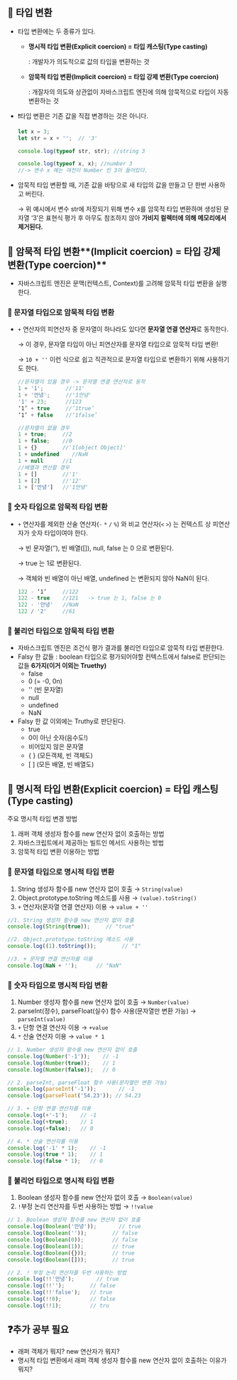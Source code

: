 ## 📌 타입 변환

- 타입 변환에는 두 종류가 있다.
    - **명시적 타입 변환(Explicit coercion) = 타입 캐스팅(Type casting)**
        
        : 개발자가 의도적으로 값의 타입을 변환하는 것
        
    - **암묵적 타입 변환(Implicit coercion) = 타입 강제 변환(Type coercion)**
        
        : 개잘자의 의도와 상관없이 자바스크립트 엔진에 의해 암묵적으로 타입이 자동 변환하는 것
        
- ❗타입 변환은 기존 값을 직접 변경하는 것은 아니다.
    
    ```javascript
    let x = 3;
    let str = x + '';  // '3'
    
    console.log(typeof str, str); //string 3
    
    console.log(typeof x, x); //number 3
    //-> 변수 x 에는 여전이 Number 인 3이 들어있다.
    ```
    
- 암묵적 타입 변환할 때, 기존 값을 바탕으로 새 타입의 값을 만들고 단 한번 사용하고 버린다.
    
    → 위 예시에서 변수 str에 저장되기 위해 변수 x를 암묵적 타입 변환하며 생성된 문자열 ‘3’은 표현식 평가 후 아무도 참조하지 않아 **가비지 컬렉터에 의해 메모리에서 제거된다.**
    

## 📌 암묵적 타입 변환**(Implicit coercion) = 타입 강제 변환(Type coercion)**

- 자바스크립트 엔진은 문맥(컨텍스트, Context)를 고려해 암묵적 타입 변환을 실행한다.

### 🧩 문자열 타입으로 암묵적 타입 변환

- `+` 연산자의 피연산자 중 문자열이 하나라도 있다면 **문자열 연결 연산자**로 동작한다.
    
    → 이 경우, 문자열 타입이 아닌 피연산자를 문자열 타입으로 암묵적 타입 변환!
    
    → `10 + ''` 이런 식으로 쉽고 직관적으로 문자열 타입으로 변환하기 위해 사용하기도 한다.
    
    ```javascript
    //문자열이 있을 경우 -> 문자열 연결 연산자로 동작
    1 + '1';       //'11'
    1 + '안녕';     //'1안녕'
    '1' + 23;      //123
    ‘1’ + true     //‘1true’
    ‘1’ + false    //‘1false’
    
    //문자열이 없을 경우
    1 + true;     //2
    1 + false;    //0
    1 + {}        //'1[object Object]'
    1 + undefined    //NaN
    1 + null      //1
    //배열과 연산할 경우
    1 + []        //'1'
    1 + [2]       //'12'
    1 + ['안녕']   //'1안녕'
    ```
    

 

### 🧩 숫자 타입으로 암묵적 타입 변환

- `+` 연산자를 제외한 산술 연산자(`-` `*` `/` `%`) 와 비교 연산자(`<` `>`) 는 컨텍스트 상 피연산자가 숫자 타입이여야 한다.
    
    → 빈 문자열(‘’), 빈 배열([]), null, false 는 0 으로 변환된다.
    
    → true 는 1로 변환된다.
    
    → 객체와 빈 배열이 아닌 배열, undefined 는 변환되지 않아 NaN이 된다.
    
    ```javascript
    122 - ‘1’     //122
    122 - true    //121   -> true 는 1, false 는 0
    122 - '안녕'   //NaN
    122 / '2'     //61
    ```
    

### 🧩 불리언 타입으로 암묵적 타입 변환

- 자바스크립트 엔진은 조건식 평가 결과를 불리언 타입으로 암묵적 타입 변환한다.
- Falsy 한 값들 : boolean 타입으로 평가되어야할 컨텍스트에서 false로 판단되는 값들 **6가지(이거 이외는 Truethy)**
    - false
    - 0   (= -0, 0n)
    - ''  (빈 문자열)
    - null
    - undefined
    - NaN
- Falsy 한 값 이외에는 Truthy로 판단된다.
    - true
    - 0이 아닌 숫자(음수도!)
    - 비어있지 않은 문자열
    - { } (모든객체, 빈 객체도)
    - \[ \] (모든 배열, 빈 배열도)

## 📌 **명시적 타입 변환(Explicit coercion) = 타입 캐스팅(Type casting)**

주요 명시적 타입 변경 방법

1. 래퍼 객체 생성자 함수를 new 연산자 없이 호출하는 방법
2. 자바스크립트에서 제공하는 빌트인 메서드 사용하는 방법
3. 암묵적 타입 변환 이용하는 방법

### 🧩 문자열 타입으로 명시적 타입 변환

1. String 생성자 함수를 new 연산자 없이 호출 → `String(value)`
2. Object.prototype.toString 메소드를 사용 → `(value).toString()`
3. `+` 연산자(문자열 연결 연산자) 이용 → `value + ''`

```javascript
//1. String 생성자 함수를 new 연산자 없이 호출
console.log(String(true));     // "true"

//2. Object.prototype.toString 메소드 사용
console.log((1).toString());        // "1"

//3. + 문자열 연결 연산자를 이용
console.log(NaN + '');      // "NaN"
```

### 🧩 숫자 타입으로 명시적 타입 변환

1. Number 생성자 함수를 new 연산자 없이 호출 → `Number(value)`
2. parseInt(정수), parseFloat(실수) 함수 사용(문자열만 변환 가능) → `parseInt(value)`
3. `+` 단항 연결 연산자 이용 → `+value`
4. `*` 산술 연산자 이용 → `value * 1`

```javascript
// 1. Number 생성자 함수를 new 연산자 없이 호출
console.log(Number('-1'));    // -1
console.log(Number(true));    // 1
console.log(Number(false));   // 0

// 2. parseInt, parseFloat 함수 사용(문자열만 변환 가능)
console.log(parseInt('-1'));       // -1
console.log(parseFloat('54.23')); // 54.23

// 3. + 단항 연결 연산자를 이용
console.log(+'-1');    // -1
console.log(+true);    // 1
console.log(+false);   // 0

// 4. * 산술 연산자를 이용
console.log('-1' * 1);    // -1
console.log(true * 1);    // 1
console.log(false * 1);   // 0
```

### 🧩 불리언 타입으로 명시적 타입 변환

1. Boolean 생성자 함수를 new 연산자 없이 호출 → `Boolean(value)`
2. `!`부정 논리 연산자를 두번 사용하는 방법 → `!!value`

```javascript
// 1. Boolean 생성자 함수를 new 연산자 없이 호출
console.log(Boolean('안녕'));       // true
console.log(Boolean(''));        // false
console.log(Boolean(0));         // false
console.log(Boolean(1));         // true
console.log(Boolean({}));        // true
console.log(Boolean([]));        // true

// 2. ! 부정 논리 연산자를 두번 사용하는 방법
console.log(!!'안녕');       // true
console.log(!!'');        // false
console.log(!!'false');   // true
console.log(!!0);         // false
console.log(!!1);         // tru
```

## ❓추가 공부 필요

- 래퍼 객체가 뭐지? new 연산자가 뭐지?
- 명시적 타입 변환에서 래퍼 객체 생성자 함수를 new 연산자 없이 호출하는 이유가 뭐지?